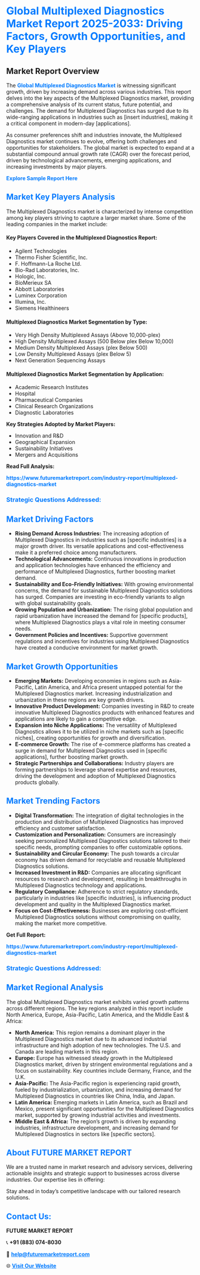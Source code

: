 <h1 style="color: #007BFF;">Global Multiplexed Diagnostics Market Report 2025-2033: Driving Factors, Growth Opportunities, and Key Players</h1>

<section id="overview">
<h2>Market Report Overview</h2>
<p>The <a href="https://www.futuremarketreport.com/industry-report/multiplexed-diagnostics-market" style="color: #007BFF; text-decoration: none;"><strong>Global Multiplexed Diagnostics Market</strong></a> is witnessing significant growth, driven by increasing demand across various industries. This report delves into the key aspects of the Multiplexed Diagnostics market, providing a comprehensive analysis of its current status, future potential, and challenges. The demand for Multiplexed Diagnostics has surged due to its wide-ranging applications in industries such as [insert industries], making it a critical component in modern-day [applications].</p>
<p>As consumer preferences shift and industries innovate, the Multiplexed Diagnostics market continues to evolve, offering both challenges and opportunities for stakeholders. The global market is expected to expand at a substantial compound annual growth rate (CAGR) over the forecast period, driven by technological advancements, emerging applications, and increasing investments by major players.</p>
</section>

<section id="overview">
<p><a href="https://www.futuremarketreport.com/request-sample/reportId=77118" style="color: #007BFF; text-decoration: none;"><strong>Explore Sample Report Here</strong></a></p>
</section>

<section id="key-players">
<h2 style="color: #007BFF;">Market Key Players Analysis</h2>
<p>The Multiplexed Diagnostics market is characterized by intense competition among key players striving to capture a larger market share. Some of the leading companies in the market include:</p>
<h4>Key Players Covered in the Multiplexed Diagnostics Report:</h4>
<ul><li>Agilent Technologies</li><li>Thermo Fisher Scientific, Inc.</li><li>F. Hoffmann-La Roche Ltd.</li><li>Bio-Rad Laboratories, Inc.</li><li>Hologic, Inc.</li><li>BioMerieux SA</li><li>Abbott Laboratories</li><li>Luminex Corporation</li><li>Illumina, Inc.</li><li>Siemens Healthineers</li></ul>
<h4>Multiplexed Diagnostics Market Segmentation by Type:</h4>
<ul><li>Very High Density Multiplexed Assays (Above 10,000-plex)</li><li>High Density Multiplexed Assays (500 Below plex Below 10,000)</li><li>Medium Density Multiplexed Assays (plex Below 500)</li><li>Low Density Multiplexed Assays (plex Below 5)</li><li>Next Generation Sequencing Assays</li></ul>

<h4>Multiplexed Diagnostics Market Segmentation by Application:</h4>
<ul><li>Academic Research Institutes</li><li>Hospital</li><li>Pharmaceutical Companies</li><li>Clinical Research Organizations</li><li>Diagnostic Laboratories</li></ul>
<p><strong>Key Strategies Adopted by Market Players:</strong></p>
<ul>
<li>Innovation and R&D</li>
<li>Geographical Expansion</li>
<li>Sustainability Initiatives</li>
<li>Mergers and Acquisitions</li>
</ul>
</section>

<section>
<p><strong>Read Full Analysis: </strong></p><a href="https://www.futuremarketreport.com/industry-report/multiplexed-diagnostics-market" style="color: #007BFF; text-decoration: none;"><strong>https://www.futuremarketreport.com/industry-report/multiplexed-diagnostics-market</strong></a>
<h3 style="color: #007BFF;">Strategic Questions Addressed:</h3>
</section>

<section id="driving-factors">
<h2 style="color: #007BFF;">Market Driving Factors</h2>
<ul>
<li><strong>Rising Demand Across Industries:</strong> The increasing adoption of Multiplexed Diagnostics in industries such as [specific industries] is a major growth driver. Its versatile applications and cost-effectiveness make it a preferred choice among manufacturers.</li>
<li><strong>Technological Advancements:</strong> Continuous innovations in production and application technologies have enhanced the efficiency and performance of Multiplexed Diagnostics, further boosting market demand.</li>
<li><strong>Sustainability and Eco-Friendly Initiatives:</strong> With growing environmental concerns, the demand for sustainable Multiplexed Diagnostics solutions has surged. Companies are investing in eco-friendly variants to align with global sustainability goals.</li>
<li><strong>Growing Population and Urbanization:</strong> The rising global population and rapid urbanization have increased the demand for [specific products], where Multiplexed Diagnostics plays a vital role in meeting consumer needs.</li>
<li><strong>Government Policies and Incentives:</strong> Supportive government regulations and incentives for industries using Multiplexed Diagnostics have created a conducive environment for market growth.</li>
</ul>
</section>

<section id="growth-opportunities">
<h2 style="color: #007BFF;">Market Growth Opportunities</h2>
<ul>
<li><strong>Emerging Markets:</strong> Developing economies in regions such as Asia-Pacific, Latin America, and Africa present untapped potential for the Multiplexed Diagnostics market. Increasing industrialization and urbanization in these regions are key growth drivers.</li>
<li><strong>Innovative Product Development:</strong> Companies investing in R&D to create innovative Multiplexed Diagnostics products with enhanced features and applications are likely to gain a competitive edge.</li>
<li><strong>Expansion into Niche Applications:</strong> The versatility of Multiplexed Diagnostics allows it to be utilized in niche markets such as [specific niches], creating opportunities for growth and diversification.</li>
<li><strong>E-commerce Growth:</strong> The rise of e-commerce platforms has created a surge in demand for Multiplexed Diagnostics used in [specific applications], further boosting market growth.</li>
<li><strong>Strategic Partnerships and Collaborations:</strong> Industry players are forming partnerships to leverage shared expertise and resources, driving the development and adoption of Multiplexed Diagnostics products globally.</li>
</ul>
</section>

<section id="trending-factors">
<h2 style="color: #007BFF;">Market Trending Factors</h2>
<ul>
<li><strong>Digital Transformation:</strong> The integration of digital technologies in the production and distribution of Multiplexed Diagnostics has improved efficiency and customer satisfaction.</li>
<li><strong>Customization and Personalization:</strong> Consumers are increasingly seeking personalized Multiplexed Diagnostics solutions tailored to their specific needs, prompting companies to offer customizable options.</li>
<li><strong>Sustainability and Circular Economy:</strong> The push towards a circular economy has driven demand for recyclable and reusable Multiplexed Diagnostics solutions.</li>
<li><strong>Increased Investment in R&D:</strong> Companies are allocating significant resources to research and development, resulting in breakthroughs in Multiplexed Diagnostics technology and applications.</li>
<li><strong>Regulatory Compliance:</strong> Adherence to strict regulatory standards, particularly in industries like [specific industries], is influencing product development and quality in the Multiplexed Diagnostics market.</li>
<li><strong>Focus on Cost-Effectiveness:</strong> Businesses are exploring cost-efficient Multiplexed Diagnostics solutions without compromising on quality, making the market more competitive.</li>
</ul>
</section>

<section>
<p><strong>Get Full Report: </strong></p><a href="https://www.futuremarketreport.com/industry-report/multiplexed-diagnostics-market" style="color: #007BFF; text-decoration: none;"><strong>https://www.futuremarketreport.com/industry-report/multiplexed-diagnostics-market</strong></a>
<h3 style="color: #007BFF;">Strategic Questions Addressed:</h3>
</section>


<section id="regional-analysis">
<h2 style="color: #007BFF;">Market Regional Analysis</h2>
<p>The global Multiplexed Diagnostics market exhibits varied growth patterns across different regions. The key regions analyzed in this report include North America, Europe, Asia-Pacific, Latin America, and the Middle East & Africa:</p>
<ul>
<li><strong>North America:</strong> This region remains a dominant player in the Multiplexed Diagnostics market due to its advanced industrial infrastructure and high adoption of new technologies. The U.S. and Canada are leading markets in this region.</li>
<li><strong>Europe:</strong> Europe has witnessed steady growth in the Multiplexed Diagnostics market, driven by stringent environmental regulations and a focus on sustainability. Key countries include Germany, France, and the U.K.</li>
<li><strong>Asia-Pacific:</strong> The Asia-Pacific region is experiencing rapid growth, fueled by industrialization, urbanization, and increasing demand for Multiplexed Diagnostics in countries like China, India, and Japan.</li>
<li><strong>Latin America:</strong> Emerging markets in Latin America, such as Brazil and Mexico, present significant opportunities for the Multiplexed Diagnostics market, supported by growing industrial activities and investments.</li>
<li><strong>Middle East & Africa:</strong> The region’s growth is driven by expanding industries, infrastructure development, and increasing demand for Multiplexed Diagnostics in sectors like [specific sectors].</li>
</ul>
</section>

<footer>
<h2 style="color: #007BFF;">About FUTURE MARKET REPORT</h2>
<p>We are a trusted name in market research and advisory services, delivering actionable insights and strategic support to businesses across diverse industries. Our expertise lies in offering:</p>

<p>Stay ahead in today’s competitive landscape with our tailored research solutions.</p>

<h2 style="color: #007BFF;">Contact Us:</h2>
<p><strong>FUTURE MARKET REPORT</strong></p>
<p>📞 <strong>+91 (883) 074-8030</strong></p>
<p>📧 <strong><a href="mailto:help@futuremarketreport.com" style="color: #007BFF;">help@futuremarketreport.com</a></strong></p>
<p>🌐 <strong><a href="https://www.futuremarketreport.com/" style="color: #007BFF;">Visit Our Website</a></strong></p>
</footer>